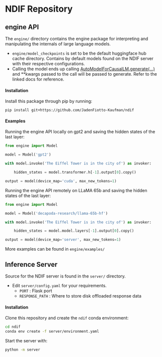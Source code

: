 # NDIF Repository
## engine API

The `engine/` directory contains the engine package for interpreting and manipulating the internals of large language models.

- `engine/model_checkpoints` is set to be the default huggingface hub cache directory. Contains by default models found on the NDIF server with their respective configurations.
- Calling the model ends up calling [AutoModelForCausalLM.generate(...)](https://huggingface.co/docs/transformers/main/en/main_classes/text_generation#transformers.GenerationMixin.generate) and **kwargs passed to the call will be passed to generate. Refer to the linked docs for reference.

#### Installation

Install this package through pip by running:

`pip install git+https://github.com/JadenFiotto-Kaufman/ndif`

#### Examples

Running the engine API locally on gpt2 and saving the hidden states of the last layer:

```python
from engine import Model

model = Model('gpt2')

with model.invoke('The Eiffel Tower is in the city of') as invoker:

    hidden_states = model.transformer.h[-1].output[0].copy()

output = model(device_map='cuda', max_new_tokens=1)

```

Running the engine API remotely on LLaMA 65b and saving the hidden states of the last layer:

```python
from engine import Model

model = Model('decapoda-research/llama-65b-hf')

with model.invoke('The Eiffel Tower is in the city of') as invoker:

    hidden_states = model.model.layers[-1].output[0].copy()

output = model(device_map='server', max_new_tokens=1)
```

More examples can be found in `engine/examples/`

## Inference Server

Source for the NDIF server is found in the `server/` directory.

- Edit `server/config.yaml` for your requirements. 
    - `PORT` : Flask port
    - `RESPONSE_PATH` : Where to store disk offloaded response data

#### Installation

Clone this repository and create the `ndif` conda environment:

```bash
cd ndif
conda env create -f server/environment.yaml
```

Start the server with:

```bash
python -m server
``` 